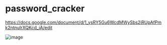 # password_cracker

https://docs.google.com/document/d/1_ysRY5Gu6WcdMWySbs2iRUpAfPmk2ntnuIrXQKcd_iA/edit

![image](https://user-images.githubusercontent.com/36753782/141658626-aa92985f-1711-4814-bece-4bf36944fdc4.png)

